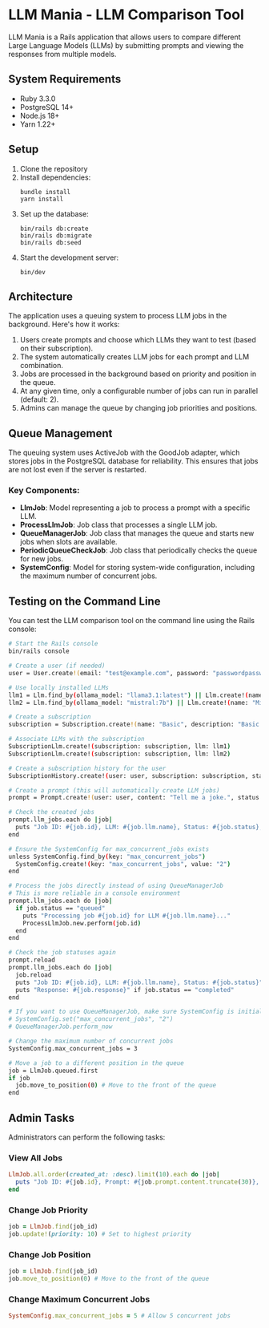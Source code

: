 # LLM Mania - LLM Comparison Tool

LLM Mania is a Rails application that allows users to compare different Large Language Models (LLMs) by submitting prompts and viewing the responses from multiple models.

## System Requirements

- Ruby 3.3.0
- PostgreSQL 14+
- Node.js 18+
- Yarn 1.22+

## Setup

1. Clone the repository
2. Install dependencies:
   ```
   bundle install
   yarn install
   ```
3. Set up the database:
   ```
   bin/rails db:create
   bin/rails db:migrate
   bin/rails db:seed
   ```
4. Start the development server:
   ```
   bin/dev
   ```

## Architecture

The application uses a queuing system to process LLM jobs in the background. Here's how it works:

1. Users create prompts and choose which LLMs they want to test (based on their subscription).
2. The system automatically creates LLM jobs for each prompt and LLM combination.
3. Jobs are processed in the background based on priority and position in the queue.
4. At any given time, only a configurable number of jobs can run in parallel (default: 2).
5. Admins can manage the queue by changing job priorities and positions.

## Queue Management

The queuing system uses ActiveJob with the GoodJob adapter, which stores jobs in the PostgreSQL database for reliability. This ensures that jobs are not lost even if the server is restarted.

### Key Components:

- **LlmJob**: Model representing a job to process a prompt with a specific LLM.
- **ProcessLlmJob**: Job class that processes a single LLM job.
- **QueueManagerJob**: Job class that manages the queue and starts new jobs when slots are available.
- **PeriodicQueueCheckJob**: Job class that periodically checks the queue for new jobs.
- **SystemConfig**: Model for storing system-wide configuration, including the maximum number of concurrent jobs.

## Testing on the Command Line

You can test the LLM comparison tool on the command line using the Rails console:

```bash
# Start the Rails console
bin/rails console

# Create a user (if needed)
user = User.create!(email: "test@example.com", password: "passwordpassword", first_name: "Test", last_name: "User", confirmed_at: Time.current)

# Use locally installed LLMs
llm1 = Llm.find_by(ollama_model: "llama3.1:latest") || Llm.create!(name: "Llama 3.1", ollama_model: "llama3.1:latest", size: 5, active: true, creator: "Meta")
llm2 = Llm.find_by(ollama_model: "mistral:7b") || Llm.create!(name: "Mistral 7B", ollama_model: "mistral:7b", size: 7, active: true, creator: "Mistral AI")

# Create a subscription
subscription = Subscription.create!(name: "Basic", description: "Basic subscription", max_llm_requests_per_day: 10, priority: 3, max_prompt_length: 1000, price_cents: 0, private_prompts_allowed: false, active: true)

# Associate LLMs with the subscription
SubscriptionLlm.create!(subscription: subscription, llm: llm1)
SubscriptionLlm.create!(subscription: subscription, llm: llm2)

# Create a subscription history for the user
SubscriptionHistory.create!(user: user, subscription: subscription, start_date: 1.day.ago, end_date: 30.days.from_now)

# Create a prompt (this will automatically create LLM jobs)
prompt = Prompt.create!(user: user, content: "Tell me a joke.", status: "waiting", hidden: false, flagged: false, private: false)

# Check the created jobs
prompt.llm_jobs.each do |job|
  puts "Job ID: #{job.id}, LLM: #{job.llm.name}, Status: #{job.status}, Priority: #{job.priority}, Position: #{job.position}"
end

# Ensure the SystemConfig for max_concurrent_jobs exists
unless SystemConfig.find_by(key: "max_concurrent_jobs")
  SystemConfig.create!(key: "max_concurrent_jobs", value: "2")
end

# Process the jobs directly instead of using QueueManagerJob
# This is more reliable in a console environment
prompt.llm_jobs.each do |job|
  if job.status == "queued"
    puts "Processing job #{job.id} for LLM #{job.llm.name}..."
    ProcessLlmJob.new.perform(job.id)
  end
end

# Check the job statuses again
prompt.reload
prompt.llm_jobs.each do |job|
  job.reload
  puts "Job ID: #{job.id}, LLM: #{job.llm.name}, Status: #{job.status}"
  puts "Response: #{job.response}" if job.status == "completed"
end

# If you want to use QueueManagerJob, make sure SystemConfig is initialized first:
# SystemConfig.set("max_concurrent_jobs", "2")
# QueueManagerJob.perform_now

# Change the maximum number of concurrent jobs
SystemConfig.max_concurrent_jobs = 3

# Move a job to a different position in the queue
job = LlmJob.queued.first
if job
  job.move_to_position(0) # Move to the front of the queue
end
```

## Admin Tasks

Administrators can perform the following tasks:

### View All Jobs

```ruby
LlmJob.all.order(created_at: :desc).limit(10).each do |job|
  puts "Job ID: #{job.id}, Prompt: #{job.prompt.content.truncate(30)}, LLM: #{job.llm.name}, Status: #{job.status}"
end
```

### Change Job Priority

```ruby
job = LlmJob.find(job_id)
job.update!(priority: 10) # Set to highest priority
```

### Change Job Position

```ruby
job = LlmJob.find(job_id)
job.move_to_position(0) # Move to the front of the queue
```

### Change Maximum Concurrent Jobs

```ruby
SystemConfig.max_concurrent_jobs = 5 # Allow 5 concurrent jobs
```

